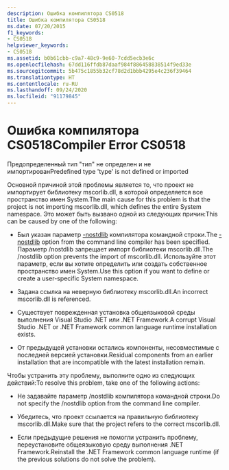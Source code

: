 ```yaml
---
description: Ошибка компилятора CS0518
title: Ошибка компилятора CS0518
ms.date: 07/20/2015
f1_keywords:
- CS0518
helpviewer_keywords:
- CS0518
ms.assetid: b0b61cbb-c9a7-48c9-9e60-7cdd5ecb3e6c
ms.openlocfilehash: 67dd116ffdb87daaf984f886458838514f9ed33e
ms.sourcegitcommit: 5b475c1855b32cf78d2d1bbb4295e4c236f39464
ms.translationtype: HT
ms.contentlocale: ru-RU
ms.lasthandoff: 09/24/2020
ms.locfileid: "91179845"
---
```

# <a name="compiler-error-cs0518"></a><span data-ttu-id="274e4-103">Ошибка компилятора CS0518</span><span class="sxs-lookup"><span data-stu-id="274e4-103">Compiler Error CS0518</span></span>

<span data-ttu-id="274e4-104">Предопределенный тип "тип" не определен и не импортирован</span><span class="sxs-lookup"><span data-stu-id="274e4-104">Predefined type 'type' is not defined or imported</span></span>  
  
 <span data-ttu-id="274e4-105">Основной причиной этой проблемы является то, что проект не импортирует библиотеку mscorlib.dll, в которой определяется все пространство имен System.</span><span class="sxs-lookup"><span data-stu-id="274e4-105">The main cause for this problem is that the project is not importing mscorlib.dll, which defines the entire System namespace.</span></span> <span data-ttu-id="274e4-106">Это может быть вызвано одной из следующих причин:</span><span class="sxs-lookup"><span data-stu-id="274e4-106">This can be caused by one of the following:</span></span>  
  
- <span data-ttu-id="274e4-107">Был указан параметр [-nostdlib](../compiler-options/nostdlib-compiler-option.md) компилятора командной строки.</span><span class="sxs-lookup"><span data-stu-id="274e4-107">The [-nostdlib](../compiler-options/nostdlib-compiler-option.md) option from the command line compiler has been specified.</span></span> <span data-ttu-id="274e4-108">Параметр /nostdlib запрещает импорт библиотеки mscorlib.dll.</span><span class="sxs-lookup"><span data-stu-id="274e4-108">The /nostdlib option prevents the import of mscorlib.dll.</span></span> <span data-ttu-id="274e4-109">Используйте этот параметр, если вы хотите определить или создать собственное пространство имен System.</span><span class="sxs-lookup"><span data-stu-id="274e4-109">Use this option if you want to define or create a user-specific System namespace.</span></span>  
  
- <span data-ttu-id="274e4-110">Задана ссылка на неверную библиотеку mscorlib.dll.</span><span class="sxs-lookup"><span data-stu-id="274e4-110">An incorrect mscorlib.dll is referenced.</span></span>  
  
- <span data-ttu-id="274e4-111">Существует поврежденная установка общеязыковой среды выполнения Visual Studio .NET или .NET Framework.</span><span class="sxs-lookup"><span data-stu-id="274e4-111">A corrupt Visual Studio .NET or .NET Framework common language runtime installation exists.</span></span>  
  
- <span data-ttu-id="274e4-112">От предыдущей установки остались компоненты, несовместимые с последней версией установки.</span><span class="sxs-lookup"><span data-stu-id="274e4-112">Residual components from an earlier installation that are incompatible with the latest installation remain.</span></span>  
  
 <span data-ttu-id="274e4-113">Чтобы устранить эту проблему, выполните одно из следующих действий:</span><span class="sxs-lookup"><span data-stu-id="274e4-113">To resolve this problem, take one of the following actions:</span></span>  
  
- <span data-ttu-id="274e4-114">Не задавайте параметр /nostdlib компилятора командной строки.</span><span class="sxs-lookup"><span data-stu-id="274e4-114">Do not specify the /nostdlib option from the command line compiler.</span></span>  
  
- <span data-ttu-id="274e4-115">Убедитесь, что проект ссылается на правильную библиотеку mscorlib.dll.</span><span class="sxs-lookup"><span data-stu-id="274e4-115">Make sure that the project refers to the correct mscorlib.dll.</span></span>  
  
- <span data-ttu-id="274e4-116">Если предыдущие решения не помогли устранить проблему, переустановите общеязыковую среду выполнения .NET Framework.</span><span class="sxs-lookup"><span data-stu-id="274e4-116">Reinstall the .NET Framework common language runtime (if the previous solutions do not solve the problem).</span></span>
